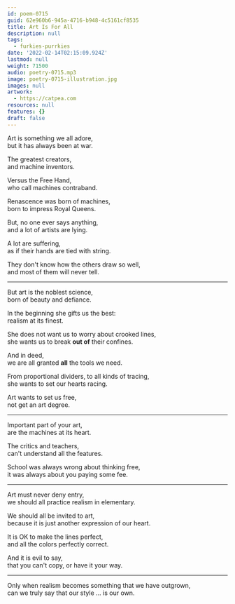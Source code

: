 ```yaml
---
id: poem-0715
guid: 62e960b6-945a-4716-b948-4c5161cf8535
title: Art Is For All
description: null
tags:
  - furkies-purrkies
date: '2022-02-14T02:15:09.924Z'
lastmod: null
weight: 71500
audio: poetry-0715.mp3
image: poetry-0715-illustration.jpg
images: null
artwork:
  - https://catpea.com
resources: null
features: {}
draft: false
---
```


Art is something we all adore,\
but it has always been at war.

The greatest creators,\
and machine inventors.

Versus the Free Hand,\
who call machines contraband.

Renascence was born of machines,\
born to impress Royal Queens.

But, no one ever says anything,\
and a lot of artists are lying.

A lot are suffering,\
as if their hands are tied with string.

They don't know how the others draw so well,\
and most of them will never tell.

---

But art is the noblest science,\
born of beauty and defiance.

In the beginning she gifts us the best:\
realism at its finest.

She does not want us to worry about crooked lines,\
she wants us to break **out of** their confines.

And in deed,\
we are all granted **all** the tools we need.

From proportional dividers, to all kinds of tracing,\
she wants to set our hearts racing.

Art wants to set us free,\
not get an art degree.

---

Important part of your art,\
are the machines at its heart.

The critics and teachers,\
can't understand all the features.

School was always wrong about thinking free,\
it was always about you paying some fee.

---

Art must never deny entry,\
we should all practice realism in elementary.

We should all be invited to art,\
because it is just another expression of our heart.

It is OK to make the lines perfect,\
and all the colors perfectly correct.

And it is evil to say,\
that you can't copy, or have it your way.

---

Only when realism becomes something that we have outgrown,\
can we truly say that our style ... is our own.
